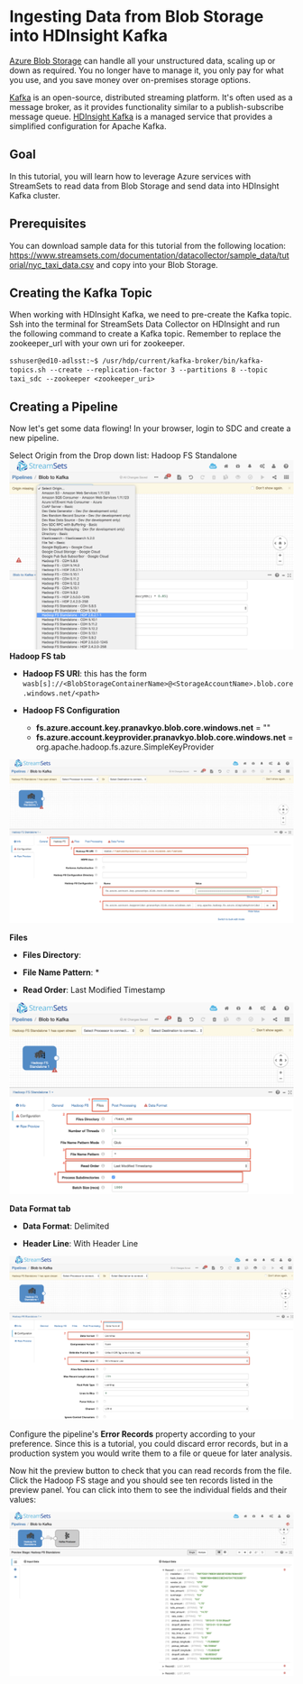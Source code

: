 # Ingesting Data from Blob Storage into HDInsight Kafka

[Azure Blob Storage](https://azure.microsoft.com/en-us/services/storage/blobs/ "Azure Blob Storage") can handle all your unstructured data, scaling up or down as required. You no longer have to manage it, you only pay for what you use, and you save money over on-premises storage options.

[Kafka](https://docs.microsoft.com/en-us/azure/hdinsight/kafka/apache-kafka-introduction) is an open-source, distributed streaming platform. It's often used as a message broker, as it provides functionality similar to a publish-subscribe message queue. [HDInsight Kafka](https://azure.microsoft.com/en-us/services/hdinsight/apache-kafka/) is a managed service that provides a simplified configuration for Apache Kafka.

## Goal

In this tutorial, you will learn how to leverage Azure services with StreamSets to read data from Blob Storage and send data into HDInsight Kafka cluster.

## Prerequisites

You can download sample data for this tutorial from the following location: https://www.streamsets.com/documentation/datacollector/sample_data/tutorial/nyc_taxi_data.csv and copy into your Blob Storage.

## Creating the Kafka Topic

When working with HDInsight Kafka, we need to pre-create the Kafka topic. Ssh into the terminal for StreamSets Data Collector on HDInsight and run the following command to create a Kafka topic. Remember to replace the zookeeper_url with your own uri for zookeeper.

	sshuser@ed10-adlsst:~$ /usr/hdp/current/kafka-broker/bin/kafka-topics.sh --create --replication-factor 3 --partitions 8 --topic taxi_sdc --zookeeper <zookeeper_uri>

## Creating a Pipeline

Now let's get some data flowing! In your browser, login to SDC and create a new pipeline.

Select Origin from the Drop down list: Hadoop FS Standalone
![image alt text](img/BlobToKafka/SelectSource_Hadoop.png)
**Hadoop FS tab**

* **Hadoop FS URI**: this has the form `wasb[s]://<BlobStorageContainerName>@<StorageAccountName>.blob.core.windows.net/<path>`

* **Hadoop FS Configuration**
	* **fs.azure.account.key.pranavkyo.blob.core.windows.net** = "<your storage account key>"
	* **fs.azure.account.keyprovider.pranavkyo.blob.core.windows.net** = org.apache.hadoop.fs.azure.SimpleKeyProvider

![image alt text](img/BlobToKafka/HadoopFS_HadoopFS.png)

**Files**

* **Files Directory**: <Blob Storage path for the sample file>

* **File Name Pattern**: *

* **Read Order**: Last Modified Timestamp

![image alt text](img/BlobToKafka/HadoopFS_Files.png)

**Data Format tab**

* **Data Format**: Delimited

* **Header Line**: With Header Line

![image alt text](img/BlobToKafka/HadoopFS_DataFormat.png)

Configure the pipeline's **Error Records** property according to your preference. Since this is a tutorial, you could discard error records, but in a production system you would write them to a file or queue for later analysis.

Now hit the preview button to check that you can read records from the file. Click the Hadoop FS stage and you should see ten records listed in the preview panel. You can click into them to see the individual fields and their values:

![image alt text](img/BlobToKafka/Preview.png)